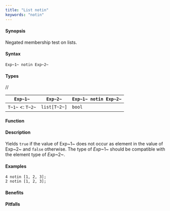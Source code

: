 ```yaml
---
title: "List notin"
keywords: "notin"
---
```


#### Synopsis

Negated membership test on lists.

#### Syntax

`Exp~1~ notin Exp~2~`

#### Types

//

| `Exp~1~`           |  `Exp~2~`      | `Exp~1~ notin Exp~2~`  |
| --- | --- | --- |
| `T~1~`  <: `T~2~` |  `list[T~2~]`  | `bool`                   |


#### Function

#### Description

Yields `true` if the value of Exp~1~ does not occur as element in the value of Exp~2~ and `false` otherwise. 
The type of _Exp_~1~ should be compatible with the element type of _Exp_~2~.

#### Examples

```rascal-shell
4 notin [1, 2, 3];
2 notin [1, 2, 3];
```

#### Benefits

#### Pitfalls

